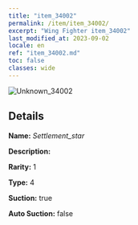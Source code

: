 ```yaml
---
title: "item_34002"
permalink: /item/item_34002/
excerpt: "Wing Fighter item_34002"
last_modified_at: 2023-09-02
locale: en
ref: "item_34002.md"
toc: false
classes: wide
---
```



 ![Unknown_34002](/images/item/Settlement_star_p.png)



## Details

 **Name:** *Settlement_star* 

 **Description:** 

 **Rarity:** 1 

 **Type:** 4 

 **Suction:** true 

 **Auto Suction:** false 


